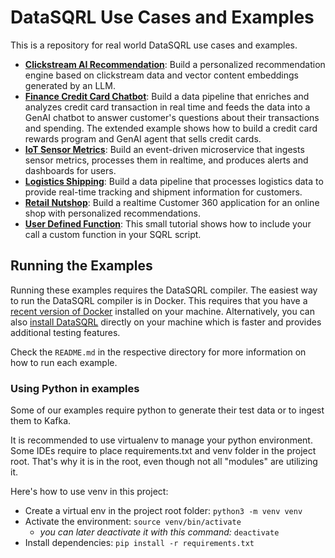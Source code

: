# DataSQRL Use Cases and Examples

This is a repository for real world DataSQRL use cases and examples.

* **[Clickstream AI Recommendation](clickstream-ai-recommendation/)**: Build a personalized recommendation engine based on clickstream data and vector content embeddings generated by an LLM.
* **[Finance Credit Card Chatbot](finance-credit-card-chatbot/)**: Build a data pipeline that enriches and analyzes credit card transaction in real time and feeds the data into a GenAI chatbot to answer customer's questions about their transactions and spending. The extended example shows how to build a credit card rewards program and GenAI agent that sells credit cards.
* **[IoT Sensor Metrics](iot-sensor-metrics/)**: Build an event-driven microservice that ingests sensor metrics, processes them in realtime, and produces alerts and dashboards for users.
* **[Logistics Shipping](logistics-shipping/)**: Build a data pipeline that processes logistics data to provide real-time tracking and shipment information for customers.
* **[Retail Nutshop](retail-nutshop/)**: Build a realtime Customer 360 application for an online shop with personalized recommendations.
* **[User Defined Function](user-defined-function/)**: This small tutorial shows how to include your call a custom function in your SQRL script.


## Running the Examples

Running these examples requires the DataSQRL compiler. The easiest way to run the DataSQRL compiler is in Docker. This requires that you have a [recent version of Docker](https://docs.docker.com/get-docker/) installed on your machine. Alternatively, you can also [install DataSQRL](/update) directly on your machine which is faster and provides additional testing features. 

Check the `README.md` in the respective directory for more information on how to run each example.

### Using Python in examples

Some of our examples require python to generate their test data or to ingest them to Kafka.

It is recommended to use virtualenv to manage your python environment. Some IDEs require to place requirements.txt
and venv folder in the project root. That's why it is in the root, even though not all "modules" are utilizing it.

Here's how to use venv in this project:

- Create a virtual env in the project root folder: `python3 -m venv venv`
- Activate the environment: `source venv/bin/activate`
  - *you can later deactivate it with this command:* `deactivate`
- Install dependencies: `pip install -r requirements.txt`
